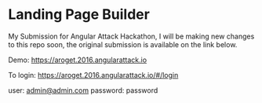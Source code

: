 # Landing Page Builder 

My Submission for Angular Attack Hackathon, I will be making new changes to this repo soon, the original submission is available on the link below.

Demo: https://aroget.2016.angularattack.io

To login: https://aroget.2016.angularattack.io/#/login

user: admin@admin.com
password: password

